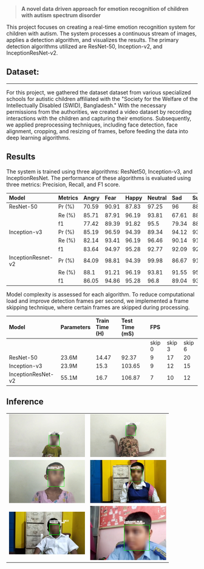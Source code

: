 > <b>A novel data driven approach for emotion recognition of children with autism spectrum disorder</b>


<p>This project focuses on creating a real-time emotion recognition system for children with autism. The system processes a continuous stream of images, applies a detection algorithm, and visualizes the results. The primary detection algorithms utilized are ResNet-50, Inception-v2, and InceptionResNet-v2.</p>


## Dataset:
***
<p> For this project, we gathered the dataset dataset from various specialized schools for autistic children affiliated with the "Society for the Welfare of the Intellectually Disabled (SWID), Bangladesh." With the necessary permissions from the authorities, we created a video dataset by recording interactions with the children and capturing their emotions. Subsequently, we applied preprocessing techniques, including face detection, face alignment, cropping, and resizing of frames, before feeding the data into deep learning algorithms.</p>

## Results
<p>The system is trained using three algorithms: ResNet50, Inception-v3, and InceptionResNet. The performance of these algorithms is evaluated using three metrics: Precision, Recall, and F1 score.</p>


|Model|Metrics|Angry|Fear|Happy|Neutral|Sad|Surprised|
|:----|:----|:----|:----|:----|:----|:----|:----|
|ResNet-50|Pr (%)|70.59|90.91|87.83|97.25|96|88.35|
| |Re (%)|85.71|87.91|96.19|93.81|67.61|88.35|
| |f1|77.42|89.39|91.82|95.5|79.34|88.35|
|Inception-v3|Pr (%)|85.19|96.59|94.39|89.34|94.12|93.07|
| |Re (%)|82.14|93.41|96.19|96.46|90.14|91.26|
| |f1|83.64|94.97|95.28|92.77|92.09|92.16|
|InceptionResnet-v2|Pr (%)|84.09|98.81|94.39|99.98|86.67|91.59|
| |Re (%)|88.1|91.21|96.19|93.81|91.55|95.15|
| |f1|86.05|94.86|95.28|96.8|89.04|93.33|

<p>Model complexity is assessed for each algorithm. To reduce computational load and improve detection frames per second, we implemented a frame skipping technique, where certain frames are skipped during processing.</p>

|Model|Parameters|Train Time (H)|Test Time (mS)   |FPS|  | |
|:----|:----|:----|:----|:----|:----|:-------|
| | | | |skip 0|skip 3|skip 6|
|ResNet-50|23.6M|14.47|92.37|9|17|20|
|Inception-v3|23.9M|15.3|103.65|9|12|15|
|InceptionResNet-v2|55.1M|16.7|106.87|7|10|12|


## Inference

<table>
  <tr>
    <td><img src="Test/angry.jpg" alt="angry" width="200"/></td>
    <td><img src="Test/happy.jpg" alt="Image 2" width="200"/></td>
  </tr>
  <tr>
    <td><img src="Test/fear.jpg" alt="Image 4" width="200"/></td>
    <td><img src="Test/neutral.jpg" alt="Image 5" width="200"/></td>
  </tr>
  <tr>
  <td>
    <img src="Test/sad.jpg" alt="Image 4" width="200"/>
  </td>
  <td>
    <img src="Test/surprised.jpg" alt="Image 5" width="200"/>
  </td>
  </tr>
</table>




